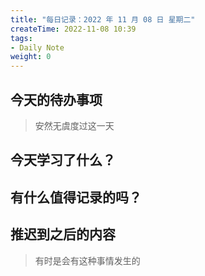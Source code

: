 ```yaml
---
title: "每日记录：2022 年 11 月 08 日 星期二"
createTime: 2022-11-08 10:39
tags:
- Daily Note
weight: 0
---
```


## 今天的待办事项

> 安然无虞度过这一天

## 今天学习了什么？

## 有什么值得记录的吗？

## 推迟到之后的内容

> 有时是会有这种事情发生的
